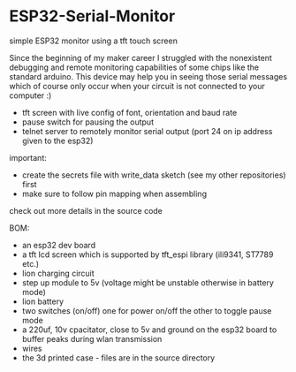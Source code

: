 # ESP32-Serial-Monitor

simple ESP32 monitor using a tft touch screen

Since the beginning of my maker career I struggled with the nonexistent debugging and remote monitoring capabilities of some chips like the standard arduino.
This device may help you in seeing those serial messages which of course only occur when your circuit is not connected to your computer :)

- tft screen with live config of font, orientation and baud rate
- pause switch for pausing the output
- telnet server to remotely monitor serial output (port 24 on ip address given to the esp32)

important:
- create the secrets file with write_data sketch (see my other repositories) first
- make sure to follow pin mapping when assembling

check out more details in the source code

BOM:
- an esp32 dev board
- a tft lcd screen which is supported by tft_espi library (ili9341, ST7789 etc.)
- lion charging circuit
- step up module to 5v (voltage might be unstable otherwise in battery mode)
- lion battery
- two switches (on/off) one for power on/off the other to toggle pause mode
- a 220uf, 10v cpacitator, close to 5v and ground on the esp32 board to buffer peaks during wlan transmission
- wires
- the 3d printed case - files are in the source directory

